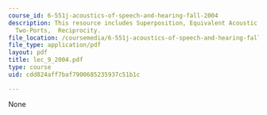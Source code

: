 ```yaml
---
course_id: 6-551j-acoustics-of-speech-and-hearing-fall-2004
description: This resource includes Superposition, Equivalent Acoustic Circuits for
  Two-Ports,  Reciprocity.
file_location: /coursemedia/6-551j-acoustics-of-speech-and-hearing-fall-2004/cdd824aff7baf7900685235937c51b1c_lec_9_2004.pdf
file_type: application/pdf
layout: pdf
title: lec_9_2004.pdf
type: course
uid: cdd824aff7baf7900685235937c51b1c

---
```

None